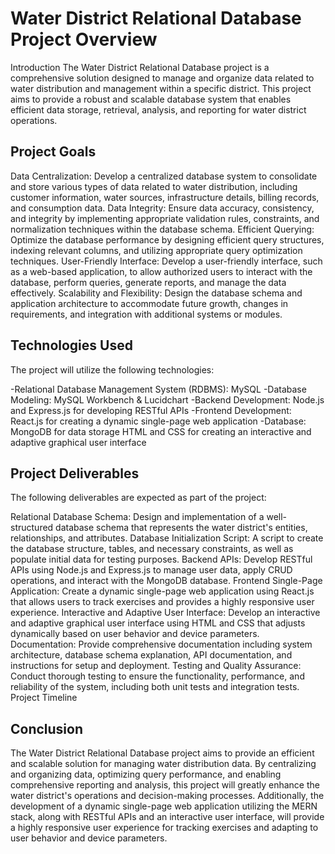 
# Water District Relational Database Project Overview
Introduction
The Water District Relational Database project is a comprehensive solution designed to manage and organize data related to water distribution and management within a specific district. This project aims to provide a robust and scalable database system that enables efficient data storage, retrieval, analysis, and reporting for water district operations.

## Project Goals

Data Centralization: Develop a centralized database system to consolidate and store various types of data related to water distribution, including customer information, water sources, infrastructure details, billing records, and consumption data.
Data Integrity: Ensure data accuracy, consistency, and integrity by implementing appropriate validation rules, constraints, and normalization techniques within the database schema.
Efficient Querying: Optimize the database performance by designing efficient query structures, indexing relevant columns, and utilizing appropriate query optimization techniques.
User-Friendly Interface: Develop a user-friendly interface, such as a web-based application, to allow authorized users to interact with the database, perform queries, generate reports, and manage the data effectively.
Scalability and Flexibility: Design the database schema and application architecture to accommodate future growth, changes in requirements, and integration with additional systems or modules.

## Technologies Used
The project will utilize the following technologies:

-Relational Database Management System (RDBMS): MySQL
-Database Modeling: MySQL Workbench & Lucidchart
-Backend Development: Node.js and Express.js for developing RESTful APIs
-Frontend Development: React.js for creating a dynamic single-page web application
-Database: MongoDB for data storage
HTML and CSS for creating an interactive and adaptive graphical user interface

## Project Deliverables
The following deliverables are expected as part of the project:

Relational Database Schema: Design and implementation of a well-structured database schema that represents the water district's entities, relationships, and attributes.
Database Initialization Script: A script to create the database structure, tables, and necessary constraints, as well as populate initial data for testing purposes.
Backend APIs: Develop RESTful APIs using Node.js and Express.js to manage user data, apply CRUD operations, and interact with the MongoDB database.
Frontend Single-Page Application: Create a dynamic single-page web application using React.js that allows users to track exercises and provides a highly responsive user experience.
Interactive and Adaptive User Interface: Develop an interactive and adaptive graphical user interface using HTML and CSS that adjusts dynamically based on user behavior and device parameters.
Documentation: Provide comprehensive documentation including system architecture, database schema explanation, API documentation, and instructions for setup and deployment.
Testing and Quality Assurance: Conduct thorough testing to ensure the functionality, performance, and reliability of the system, including both unit tests and integration tests.
Project Timeline

## Conclusion
The Water District Relational Database project aims to provide an efficient and scalable solution for managing water distribution data. By centralizing and organizing data, optimizing query performance, and enabling comprehensive reporting and analysis, this project will greatly enhance the water district's operations and decision-making processes. Additionally, the development of a dynamic single-page web application utilizing the MERN stack, along with RESTful APIs and an interactive user interface, will provide a highly responsive user experience for tracking exercises and adapting to user behavior and device parameters.
